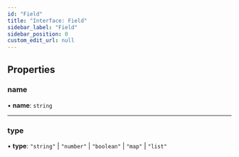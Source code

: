 ```yaml
---
id: "Field"
title: "Interface: Field"
sidebar_label: "Field"
sidebar_position: 0
custom_edit_url: null
---
```


## Properties

### name

• **name**: `string`

___

### type

• **type**: ``"string"`` \| ``"number"`` \| ``"boolean"`` \| ``"map"`` \| ``"list"``
